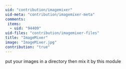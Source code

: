 ```yaml
---
uid: "contribution/imagemixer"
uid-meta: "contribution/imagemixer-meta"
comments: 
 items: 
  - uid: "94409"
uid-files: "contribution/imagemixer-files"
title: "ImageMixer"
image: "ImageMixer.jpg"
contribution: "true"
---
```


put your images in a directory then mix it by this module